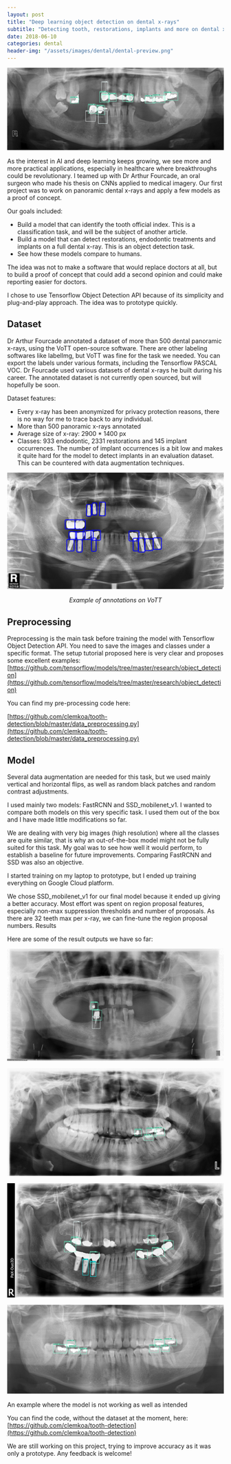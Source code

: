 ```yaml
---
layout: post
title: "Deep learning object detection on dental x-rays"
subtitle: "Detecting tooth, restorations, implants and more on dental x-rays with deep learning."
date: 2018-06-10
categories: dental
header-img: "/assets/images/dental/dental-preview.png"
---
```


![assets/images/dental/dental-preview.png](/assets/images/dental/dental-preview.png)

As the interest in AI and deep learning keeps growing, we see more and more practical applications, especially in healthcare where breakthroughs could be revolutionary. I teamed up with Dr Arthur Fourcade, an oral surgeon who made his thesis on CNNs applied to medical imagery. Our first project was to work on panoramic dental x-rays and apply a few models as a proof of concept.

Our goals included:
- Build a model that can identify the tooth official index. This is a classification task, and will be the subject of another article.
- Build a model that can detect restorations, endodontic treatments and implants on a full dental x-ray. This is an object detection task.
- See how these models compare to humans.

The idea was not to make a software that would replace doctors at all, but to build a proof of concept that could add a second opinion and could make reporting easier for doctors.

I chose to use Tensorflow Object Detection API because of its simplicity and plug-and-play approach. The idea was to prototype quickly.

## Dataset

Dr Arthur Fourcade annotated a dataset of more than 500 dental panoramic x-rays, using the VoTT open-source software. There are other labeling softwares like labellmg, but VoTT was fine for the task we needed. You can export the labels under various formats, including the Tensorflow PASCAL VOC. Dr Fourcade used various datasets of dental x-rays he built during his career. The annotated dataset is not currently open sourced, but will hopefully be soon.

Dataset features:

- Every x-ray has been anonymized for privacy protection reasons, there is no way for me to trace back to any individual.
- More than 500 panoramic x-rays annotated
- Average size of x-ray: 2900 * 1400 px
- Classes: 933 endodontic, 2331 restorations and 145 implant occurrences. The number of implant occurrences is a bit low and makes it quite hard for the model to detect implants in an evaluation dataset. This can be countered with data augmentation techniques.

![assets/images/dental/dental-annotation.png](/assets/images/dental/dental-annotation.png)
*<center>Example of annotations on VoTT</center>*

## Preprocessing

Preprocessing is the main task before training the model with Tensorflow Object Detection API. You need to save the images and classes under a specific format. The setup tutorial proposed here is very clear and proposes some excellent examples: [https://github.com/tensorflow/models/tree/master/research/object_detection](https://github.com/tensorflow/models/tree/master/research/object_detection)

You can find my pre-processing code here:

[https://github.com/clemkoa/tooth-detection/blob/master/data_preprocessing.py](https://github.com/clemkoa/tooth-detection/blob/master/data_preprocessing.py)

## Model

Several data augmentation are needed for this task, but we used mainly vertical and horizontal flips, as well as random black patches and random contrast adjustments.

I used mainly two models: FastRCNN and SSD_mobilenet_v1. I wanted to compare both models on this very specific task. I used them out of the box and I have made little modifications so far.

We are dealing with very big images (high resolution) where all the classes are quite similar, that is why an out-of-the-box model might not be fully suited for this task. My goal was to see how well it would perform, to establish a baseline for future improvements. Comparing FastRCNN and SSD was also an objective.

I started training on my laptop to prototype, but I ended up training everything on Google Cloud platform.

We chose SSD_mobilenet_v1 for our final model because it ended up giving a better accuracy. Most effort was spent on region proposal features, especially non-max suppression thresholds and number of proposals. As there are 32 teeth max per x-ray, we can fine-tune the region proposal numbers.
Results

Here are some of the result outputs we have so far:

![assets/images/dental/dental-example1.png](/assets/images/dental/dental-example1.png)

![assets/images/dental/dental-example2.png](/assets/images/dental/dental-example2.png)

![assets/images/dental/dental-example3.png](/assets/images/dental/dental-example3.png)

![assets/images/dental/dental-example4.png](/assets/images/dental/dental-example4.png)

An example where the model is not working as well as intended

You can find the code, without the dataset at the moment, here: [https://github.com/clemkoa/tooth-detection](https://github.com/clemkoa/tooth-detection)

We are still working on this project, trying to improve accuracy as it was only a prototype. Any feedback is welcome!
